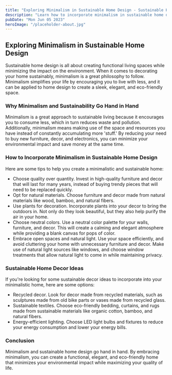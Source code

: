```yaml
---
title: "Exploring Minimalism in Sustainable Home Design - Sustainable Home Decor"
description: "Learn how to incorporate minimalism in sustainable home design to create a functional and eco-friendly space. Explore tips, tricks, and sustainable decor ideas."
pubDate: "Mon Jun 05 2023"
heroImage: "/placeholder-about.jpg"
---
```


## Exploring Minimalism in Sustainable Home Design

Sustainable home design is all about creating functional living spaces while minimizing the impact on the environment. When it comes to decorating your home sustainably, minimalism is a great philosophy to follow. Minimalism simplifies your life by encouraging you to live with less, and it can be applied to home design to create a sleek, elegant, and eco-friendly space.

### Why Minimalism and Sustainability Go Hand in Hand

Minimalism is a great approach to sustainable living because it encourages you to consume less, which in turn reduces waste and pollution. Additionally, minimalism means making use of the space and resources you have instead of constantly accumulating more &#39;stuff.&#39; By reducing your need to buy new furniture, decor, and electronics, you can minimize your environmental impact and save money at the same time.

### How to Incorporate Minimalism in Sustainable Home Design

Here are some tips to help you create a minimalistic and sustainable home:

- Choose quality over quantity. Invest in high-quality furniture and decor that will last for many years, instead of buying trendy pieces that will need to be replaced quickly.
- Opt for natural materials. Choose furniture and decor made from natural materials like wood, bamboo, and natural fibers.
- Use plants for decoration. Incorporate plants into your decor to bring the outdoors in. Not only do they look beautiful, but they also help purify the air in your home.
- Choose neutral colors. Use a neutral color palette for your walls, furniture, and decor. This will create a calming and elegant atmosphere while providing a blank canvas for pops of color.
- Embrace open spaces and natural light. Use your space efficiently, and avoid cluttering your home with unnecessary furniture and decor. Make use of natural light sources like windows, and choose window treatments that allow natural light to come in while maintaining privacy.

### Sustainable Home Decor Ideas

If you&#39;re looking for some sustainable decor ideas to incorporate into your minimalistic home, here are some options:

- Recycled decor. Look for decor made from recycled materials, such as sculptures made from old bike parts or vases made from recycled glass.
- Sustainable textiles. Choose eco-friendly bedding, curtains, and rugs made from sustainable materials like organic cotton, bamboo, and natural fibers.
- Energy-efficient lighting. Choose LED light bulbs and fixtures to reduce your energy consumption and lower your energy bills.

### Conclusion

Minimalism and sustainable home design go hand in hand. By embracing minimalism, you can create a functional, elegant, and eco-friendly home that minimizes your environmental impact while maximizing your quality of life.